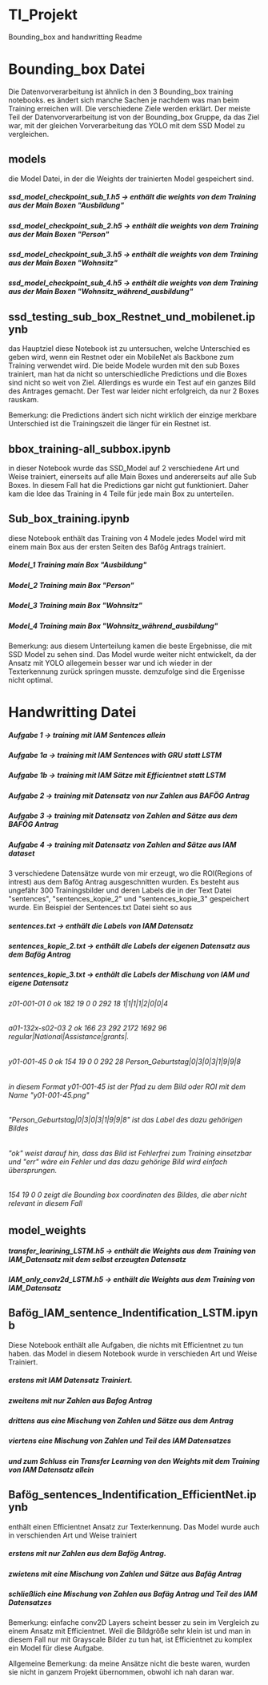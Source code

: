 # TI_Projekt
Bounding_box and handwritting Readme

# Bounding_box Datei
Die Datenvorverarbeitung ist ähnlich in den 3 Bounding_box training notebooks. es ändert sich manche Sachen je nachdem was man beim Training erreichen will. Die verschiedene Ziele werden erklärt. 
Der meiste Teil der Datenvorverarbeitung ist von der Bounding_box Gruppe, da  das Ziel war, mit der gleichen Vorverarbeitung das YOLO mit dem SSD Model zu vergleichen.

## models
die Model Datei, in der die Weights der trainierten Model gespeichert sind. 
##### ssd_model_checkpoint_sub_1.h5 -> enthält die weights von dem Training aus der Main Boxen "Ausbildung"
##### ssd_model_checkpoint_sub_2.h5 -> enthält die weights von dem Training aus der Main Boxen "Person"
##### ssd_model_checkpoint_sub_3.h5 -> enthält die weights von dem Training aus der Main Boxen "Wohnsitz"
##### ssd_model_checkpoint_sub_4.h5 -> enthält die weights von dem Training aus der Main Boxen "Wohnsitz_während_ausbildung"

## ssd_testing_sub_box_Restnet_und_mobilenet.ipynb
das Hauptziel diese Notebook ist zu untersuchen, welche Unterschied es geben wird, wenn ein Restnet oder ein MobileNet als Backbone zum Training verwendet wird.
Die beide Modele wurden mit den sub Boxes trainiert, man hat da nicht so unterschiedliche Predictions und die Boxes sind nicht so weit von Ziel. Allerdings es wurde ein Test auf ein ganzes Bild des Antrages gemacht. Der Test war leider nicht erfolgreich, da nur 2 Boxes rauskam.

 Bemerkung: die Predictions ändert sich nicht wirklich der einzige merkbare Unterschied ist die Trainingszeit die länger für ein Restnet ist.

## bbox_training-all_subbox.ipynb
in dieser Notebook wurde das SSD_Model auf 2 verschiedene Art und Weise trainiert, einerseits auf alle Main Boxes und andererseits auf alle Sub Boxes. In diesem Fall hat die Predictions gar nicht gut funktioniert. Daher kam die Idee das Training in 4 Teile für jede main Box zu unterteilen.

## Sub_box_training.ipynb
diese Notebook enthält das Training von 4 Modele jedes Model wird mit einem main Box aus der ersten Seiten des Bafög Antrags trainiert.
##### Model_1 Training main Box "Ausbildung"
##### Model_2 Training main Box "Person"
##### Model_3 Training main Box "Wohnsitz"
##### Model_4 Training main Box "Wohnsitz_während_ausbildung"

Bemerkung: aus diesem Unterteilung kamen die beste Ergebnisse, die mit SSD Model zu sehen sind. Das Model wurde weiter nicht entwickelt, da der Ansatz mit YOLO allegemein besser war und ich wieder in der Texterkennung zurück springen musste. demzufolge sind die Ergenisse nicht optimal.

# Handwritting Datei 
##### Aufgabe 1 -> training mit IAM Sentences allein 
##### Aufgabe 1a -> training mit IAM Sentences with GRU statt LSTM  
##### Aufgabe 1b -> training mit IAM Sätze mit Efficientnet statt LSTM
##### Aufgabe 2 -> training mit Datensatz von nur Zahlen aus BAFÖG Antrag
##### Aufgabe 3 -> training mit Datensatz von Zahlen  and Sätze  aus dem BAFÖG Antrag
##### Aufgabe 4 -> training mit Datensatz von Zahlen and Sätze aus IAM dataset

3 verschiedene Datensätze wurde von mir erzeugt, wo die ROI(Regions of intrest) aus dem Bafög Antrag ausgeschnitten wurden. Es besteht aus ungefähr 300 Trainingsbilder und deren Labels die in der Text Datei "sentences", "sentences_kopie_2" und "sentences_kopie_3" gespeichert wurde.
Ein Beispiel der Sentences.txt Datei sieht so aus 
##### sentences.txt -> enthält die Labels von IAM Datensatz
##### sentences_kopie_2.txt -> enthält die Labels der eigenen Datensatz aus dem Bafög Antrag
##### sentences_kopie_3.txt -> enthält die Labels der Mischung von IAM und eigene Datensatz

###### z01-001-01 0 ok 182 19 0 0 292 18 1|1|1|1|2|0|0|4
###### a01-132x-s02-03 2 ok 166 23 292 2172 1692 96 regular|National|Assistance|grants|.
###### y01-001-45 0 ok 154 19 0 0 292 28 Person_Geburtstag|0|3|0|3|1|9|9|8

###### in diesem Format y01-001-45 ist der Pfad zu dem Bild oder ROI mit dem Name "y01-001-45.png"
###### "Person_Geburtstag|0|3|0|3|1|9|9|8" ist das Label des dazu gehörigen Bildes
###### "ok" weist darauf hin, dass das Bild ist Fehlerfrei zum Training einsetzbar und "err" wäre ein Fehler und das dazu gehörige Bild wird einfach übersprungen.
###### 154 19 0 0 zeigt die Bounding box coordinaten des Bildes, die aber nicht relevant in diesem Fall

## model_weights
##### transfer_learining_LSTM.h5 -> enthält die Weights aus dem Training von IAM_Datensatz mit dem selbst erzeugten Datensatz
##### IAM_only_conv2d_LSTM.h5 -> enthält die Weights aus dem Training von IAM_Datensatz

## Bafög_IAM_sentence_Indentification_LSTM.ipynb
Diese Notebook enthält alle Aufgaben, die nichts mit Efficientnet zu tun haben.
das Model in diesem Notebook wurde in verschieden Art und Weise Trainiert. 
##### erstens mit IAM Datensatz Trainiert.
##### zweitens mit nur Zahlen aus Bafog Antrag
##### drittens aus eine Mischung von Zahlen und Sätze aus dem Antrag
##### viertens eine Mischung von Zahlen und Teil des IAM Datensatzes
##### und zum Schluss ein Transfer Learning von den Weights mit dem Training von IAM Datensatz allein

## Bafög_sentences_Indentification_EfficientNet.ipynb
enthält einen Efficientnet Ansatz zur Texterkennung.
Das Model wurde auch in verschienden Art und Weise trainiert
##### erstens mit nur Zahlen aus dem Bafög Antrag.
##### zwietens mit eine Mischung von Zahlen und Sätze aus Bafäg Antrag
##### schließlich eine Mischung von Zahlen aus Bafäg Antrag und Teil des IAM Datensatzes

Bemerkung: einfache conv2D Layers scheint besser zu sein im Vergleich zu einem Ansatz mit Efficientnet. Weil die Bildgröße sehr klein ist und man in diesem Fall nur mit Grayscale Bilder zu tun hat, ist Efficientnet zu komplex ein Model für diese Aufgabe.

Allgemeine Bemerkung: da meine Ansätze nicht die beste waren, wurden sie nicht in ganzem Projekt übernommen, obwohl ich nah daran war.
